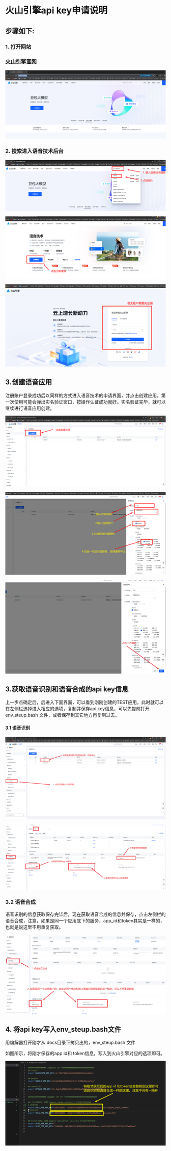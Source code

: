 # 火山引擎api key申请说明



## 步骤如下:

### 1. 打开网站

### [火山引擎官网](https://www.volcengine.com/) 

![](../pics/火山引擎官网打开01.png)

### 2. 搜索进入语音技术后台

![](../pics/火山引擎点击语音技术02.png)





![](../pics/火山引擎点击语音技术-立即使用03.png)



![登录或者注册](../pics/火山引擎点击语音技术-注册04.png)



## 3.创建语音应用

​	注册账户登录成功后以同样的方式进入语音技术的申请界面，并点击创建应用。第一次使用可能会弹出实名验证窗口，按操作认证成功就好。实名验证完毕，就可以继续进行语音应用创建。

![](../pics/火山引擎点击语音技术-创建应用01.png)



![](../pics/火山引擎点击语音技术-创建应用02.png)



![](../pics/火山引擎点击语音技术-创建应用03.png)



## 3.获取语音识别和语音合成的api key信息

上一步点确定后，后进入下面界面，可以看到刚刚创建的TEST应用，此时就可以在左侧栏选择进入相应的选项，复制并保存api key信息，可以先提前打开 env_steup.bash 文件，或者保存到其它地方再复制过去。

#### 3.1  语音识别

![](../pics/火山引擎点击语音技术-创建应用04.png)

![](../pics/火山引擎点击语音技术-创建应用05.png)



###  3.2 语音合成

​	语音识别的信息获取保存完毕后，现在获取语音合成的信息并保存，点击左侧栏的语音合成，注意，如果是同一个应用底下的服务，app_id和token其实是一样的，也就是说这里不用重复获取。

![](../pics/火山引擎点击语音技术-创建应用06.png)



## 4. 将api key写入env_steup.bash文件

用编解器打开刚才从 docs目录下拷贝出的，env_steup.bash 文件

如图所示，将刚才保存的app id和 token信息，写入到火山引擎对应的选项即可。

![](../pics/火山引擎点击语音技术-创建应用07.png)



















